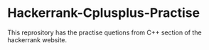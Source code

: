 # Hackerrank-Cplusplus-Practise
This reprository has the practise quetions from C++ section of the hackerrank website.
